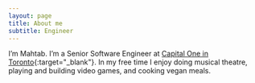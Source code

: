 ```yaml
---
layout: page
title: About me
subtitle: Engineer
---
```


I’m Mahtab. I’m a Senior Software Engineer at [Capital One in Toronto](http://tech.capitalone.ca){:target="_blank"}. In my free time I enjoy doing musical theatre, playing and building video games, and cooking vegan meals.
